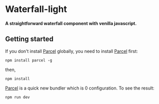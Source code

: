 # Waterfall-light
#### A straightforward waterfall component with venilla javascript.

## Getting started
If you don't install [Parcel](https://parceljs.org/) globally, you need to install [Parcel](https://parceljs.org/) first:
```
npm install parcel -g
```
then,
```
npm install
```
[Parcel](https://parceljs.org/) is a quick new bundler which is 0 configuration. To see the result:
```
npm run dev
```

